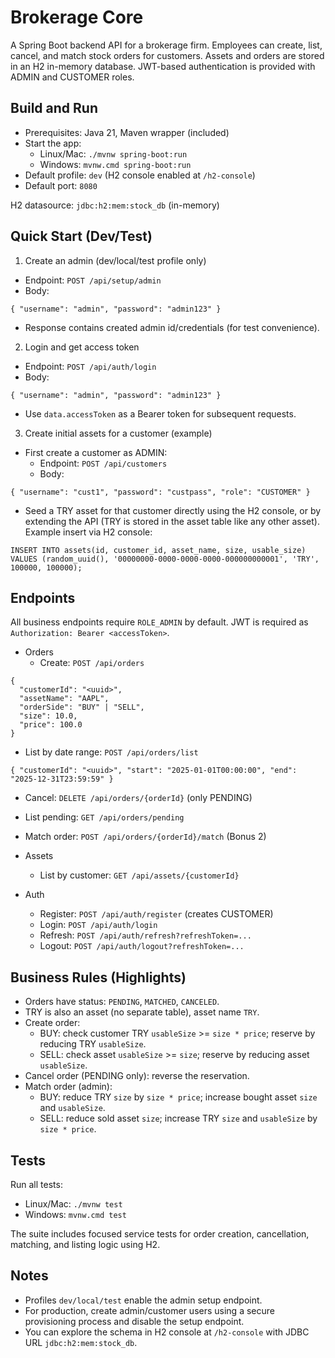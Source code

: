 # Brokerage Core

A Spring Boot backend API for a brokerage firm. Employees can create, list, cancel, and match stock orders for customers. Assets and orders are stored in an H2 in-memory database. JWT-based authentication is provided with ADMIN and CUSTOMER roles.

## Build and Run

- Prerequisites: Java 21, Maven wrapper (included)
- Start the app:
  - Linux/Mac: `./mvnw spring-boot:run`
  - Windows: `mvnw.cmd spring-boot:run`
- Default profile: `dev` (H2 console enabled at `/h2-console`)
- Default port: `8080`

H2 datasource: `jdbc:h2:mem:stock_db` (in-memory)

## Quick Start (Dev/Test)

1) Create an admin (dev/local/test profile only)
- Endpoint: `POST /api/setup/admin`
- Body:
```
{ "username": "admin", "password": "admin123" }
```
- Response contains created admin id/credentials (for test convenience).

2) Login and get access token
- Endpoint: `POST /api/auth/login`
- Body:
```
{ "username": "admin", "password": "admin123" }
```
- Use `data.accessToken` as a Bearer token for subsequent requests.

3) Create initial assets for a customer (example)
- First create a customer as ADMIN:
  - Endpoint: `POST /api/customers`
  - Body:
```
{ "username": "cust1", "password": "custpass", "role": "CUSTOMER" }
```
- Seed a TRY asset for that customer directly using the H2 console, or by extending the API (TRY is stored in the asset table like any other asset). Example insert via H2 console:
```
INSERT INTO assets(id, customer_id, asset_name, size, usable_size)
VALUES (random_uuid(), '00000000-0000-0000-0000-000000000001', 'TRY', 100000, 100000);
```

## Endpoints

All business endpoints require `ROLE_ADMIN` by default. JWT is required as `Authorization: Bearer <accessToken>`.

- Orders
  - Create: `POST /api/orders`
```
{
  "customerId": "<uuid>",
  "assetName": "AAPL",
  "orderSide": "BUY" | "SELL",
  "size": 10.0,
  "price": 100.0
}
```
  - List by date range: `POST /api/orders/list`
```
{ "customerId": "<uuid>", "start": "2025-01-01T00:00:00", "end": "2025-12-31T23:59:59" }
```
  - Cancel: `DELETE /api/orders/{orderId}` (only PENDING)
  - List pending: `GET /api/orders/pending`
  - Match order: `POST /api/orders/{orderId}/match` (Bonus 2)

- Assets
  - List by customer: `GET /api/assets/{customerId}`

- Auth
  - Register: `POST /api/auth/register` (creates CUSTOMER)
  - Login: `POST /api/auth/login`
  - Refresh: `POST /api/auth/refresh?refreshToken=...`
  - Logout: `POST /api/auth/logout?refreshToken=...`

## Business Rules (Highlights)

- Orders have status: `PENDING`, `MATCHED`, `CANCELED`.
- TRY is also an asset (no separate table), asset name `TRY`.
- Create order:
  - BUY: check customer TRY `usableSize` >= `size * price`; reserve by reducing TRY `usableSize`.
  - SELL: check asset `usableSize` >= `size`; reserve by reducing asset `usableSize`.
- Cancel order (PENDING only): reverse the reservation.
- Match order (admin):
  - BUY: reduce TRY `size` by `size * price`; increase bought asset `size` and `usableSize`.
  - SELL: reduce sold asset `size`; increase TRY `size` and `usableSize` by `size * price`.

## Tests

Run all tests:
- Linux/Mac: `./mvnw test`
- Windows: `mvnw.cmd test`

The suite includes focused service tests for order creation, cancellation, matching, and listing logic using H2.

## Notes

- Profiles `dev/local/test` enable the admin setup endpoint.
- For production, create admin/customer users using a secure provisioning process and disable the setup endpoint.
- You can explore the schema in H2 console at `/h2-console` with JDBC URL `jdbc:h2:mem:stock_db`.
